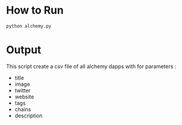 
# How to Run

```bash
python alchemy.py
```

# Output 

This script create a csv file of all alchemy dapps with for parameters :

- title
- image
- twitter
- website 
- tags
- chains
- description
